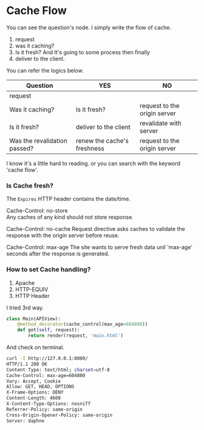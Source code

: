 # Cache Flow
You can see the question's node.
I simply write the flow of cache.

1. request
2. was it caching?
3. Is it fresh?
And It's going to some process then finally
4. deliver to the client.

You can refer the logics below.

| Question | YES | NO |
| ------- | --- | ---|
| request | 
| Was it caching? | Is it fresh? | request to the origin server |
| Is it fresh? | deliver to the client | revalidate with server |
| Was the revalidation passed? | renew the cache's freshness | request to the origin server |

I know it's a little hard to reading. or you can search with the keyword 'cache flow'.

### Is Cache fresh?
The `Expires` HTTP header contains the date/time.

Cache-Control: no-store   
    Any caches of any kind should not store response.

Cache-Control: no-cache
    Request directive asks caches to validate the response with the origin server before reuse.    

Cache-Control: max-age
    The site wants to serve fresh data unil 'max-age' seconds after the response is generated.

### How to set Cache handling?
1. Apache
2. HTTP-EQUIV
3. HTTP Header

I tried 3rd way.
```python
class Main(APIView):
    @method_decorator(cache_control(max_age=604800))
    def get(self, request):
        return render(request, 'main.html')
```

And check on terminal.
```bash
curl -I http://127.0.0.1:8000/
HTTP/1.1 200 OK
Content-Type: text/html; charset=utf-8
Cache-Control: max-age=604800
Vary: Accept, Cookie
Allow: GET, HEAD, OPTIONS
X-Frame-Options: DENY
Content-Length: 4608
X-Content-Type-Options: nosniff
Referrer-Policy: same-origin
Cross-Origin-Opener-Policy: same-origin
Server: daphne
```